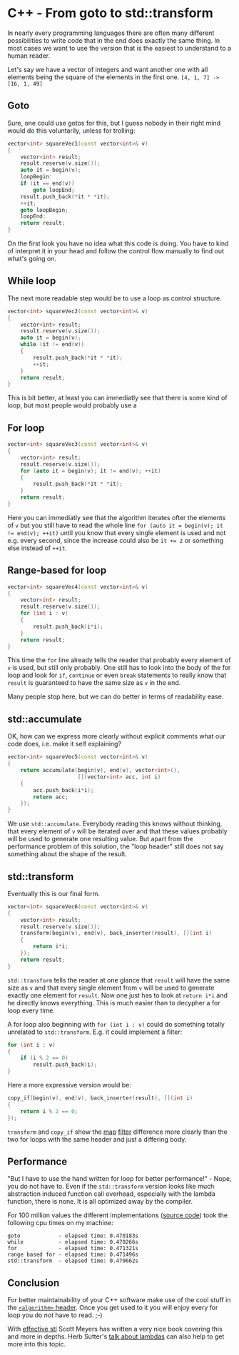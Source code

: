 # C++ - From goto to std::transform

In nearly every programming languages there are often many different possibilities to write code that in the end does exactly the same thing. In most cases we want to use the version that is the easiest to understand to a human reader.

Let's say we have a vector of integers and want another one with all elements being the square of the elements in the first one.
`[4, 1, 7] -> [16, 1, 49]`


## Goto
Sure, one could use gotos for this, but I guess nobody in their right mind would do this voluntarily, unless for trolling:

```c++
vector<int> squareVec1(const vector<int>& v)
{
    vector<int> result;
    result.reserve(v.size());
    auto it = begin(v);
    loopBegin:
    if (it == end(v))
        goto loopEnd;
    result.push_back(*it * *it);
    ++it;
    goto loopBegin;
    loopEnd:
    return result;
}
```
On the first look you have no idea what this code is doing. You have to kind of interpret it in your head and follow the control flow manually to find out what's going on.


## While loop
The next more readable step would be to use a loop as control structure.
```c++
vector<int> squareVec2(const vector<int>& v)
{
    vector<int> result;
    result.reserve(v.size());
    auto it = begin(v);
    while (it != end(v))
    {
        result.push_back(*it * *it);
        ++it;
    }
    return result;
}
```
This is bit better, at least you can immediatly see that there is some kind of loop, but most people would probably use a


## For loop
```c++
vector<int> squareVec3(const vector<int>& v)
{
    vector<int> result;
    result.reserve(v.size());
    for (auto it = begin(v); it != end(v); ++it)
    {
        result.push_back(*it * *it);
    }
    return result;
}
```
Here you can immediatly see that the algorithm iterates ofter the elements of `v` but you still have to read the whole line `for (auto it = begin(v); it != end(v); ++it)` until you know that every single element is used and not e.g. every second, since the increase could also be `it += 2` or something else instead of `++it`.


## Range-based for loop
```c++
vector<int> squareVec4(const vector<int>& v)
{
    vector<int> result;
    result.reserve(v.size());
    for (int i : v)
    {
        result.push_back(i*i);
    }
    return result;
}
```
This time the `for` line already tells the reader that probably every element of `v` is used, but still only probably. One still has to look into the body of the for loop and look for `if`, `continue` or even `break` statements to really know that `result` is guaranteed to have the same size as `v` in the end.

Many people stop here, but we can do better in terms of readability ease.


## std::accumulate
OK, how can we express more clearly without explicit comments what our code does, i.e. make it self explaining?
```c++
vector<int> squareVec5(const vector<int>& v)
{
    return accumulate(begin(v), end(v), vector<int>(),
                      [](vector<int> acc, int i)
    {
        acc.push_back(i*i);
        return acc;
    });
}
```
We use `std::accumulate`. Everybody reading this knows without thinking, that every element of `v` will be iterated over and that these values probably will be used to generate one resulting value. But apart from the performance problem of this solution, the "loop header" still does not say something about the shape of the result.


## std::transform
Eventually this is our final form.
```c++
vector<int> squareVec6(const vector<int>& v)
{
    vector<int> result;
    result.reserve(v.size());
    transform(begin(v), end(v), back_inserter(result), [](int i)
    {
        return i*i;
    });
    return result;
}
```
`std::transform` tells the reader at one glance that `result` will have the same size as `v` and that every single element from `v` will be used to generate exactly one element for `result`.
Now one just has to look at `return i*i` and he directly knows everything.
This is much easier than to decypher a for loop every time.

A for loop also beginning with `for (int i : v)` could do something totally unrelated to `std::transform`. E.g. it could implement a filter:
```c++
for (int i : v)
{
    if (i % 2 == 0)
        result.push_back(i);
}
```

Here a more expressive version would be:
```c++
copy_if(begin(v), end(v), back_inserter(result), [](int i)
{
    return i % 2 == 0;
});
```
`transform` and `copy_if` show the [map](http://en.wikipedia.org/wiki/Map_%28higher-order_function%29) [filter](http://en.wikipedia.org/wiki/Filter_%28higher-order_function%29) difference more clearly than the two for loops with the same header and just a differing body.

## Performance
"But I have to use the hand written for loop for better performance!" - Nope, you do not have to.
Even if the `std::transform` version looks like much abstraction induced function call overhead, especially with the lambda function, there is none. It is all optimized away by the compiler.

For 100 million values the different implementations ([source code](https://gist.github.com/Dobiasd/839acc2bc7a1f48a5063)) took the following cpu times on my machine:
```
goto            - elapsed time: 0.470183s
while           - elapsed time: 0.470266s
for             - elapsed time: 0.471321s
range based for - elapsed time: 0.471496s
std::transform  - elapsed time: 0.470662s
```


## Conclusion
For better maintainability of your C++ software make use of the cool stuff in the [`<algorithm>` header](http://en.cppreference.com/w/cpp/algorithm). Once you get used to it you will enjoy every for loop you do *not* have to read. ;-)

With [effective stl](http://www.amazon.com/dp/0201749629) Scott Meyers has written a very nice book covering this and more in depths.
Herb Sutter's [talk about lambdas](https://www.youtube.com/watch?v=rcgRY7sOA58) can also help to get more into this topic.